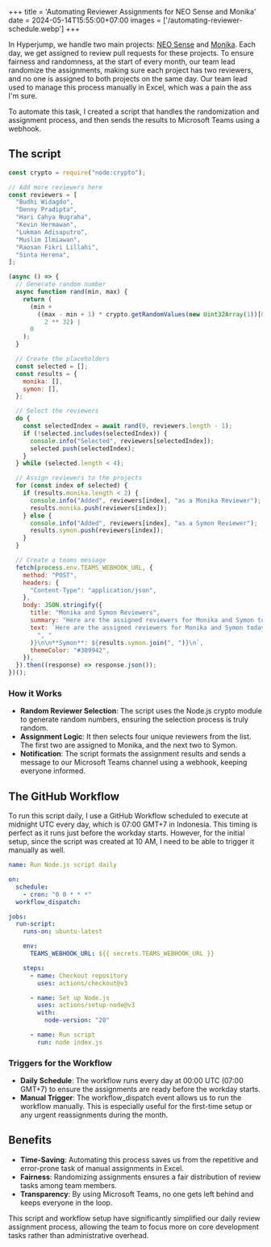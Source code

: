 +++
title = 'Automating Reviewer Assignments for NEO Sense and Monika'
date = 2024-05-14T15:55:00+07:00
images = ['/automating-reviewer-schedule.webp']
+++

In Hyperjump, we handle two main projects: [NEO Sense](https://neosense.bgnlab.id) and [Monika](https://github.com/hyperjumptech/monika). Each day, we get assigned to review pull requests for these projects. To ensure fairness and randomness, at the start of every month, our team lead randomize the assignments, making sure each project has two reviewers, and no one is assigned to both projects on the same day. Our team lead used to manage this process manually in Excel, which was a pain the ass I'm sure.

To automate this task, I created a script that handles the randomization and assignment process, and then sends the results to Microsoft Teams using a webhook.

## The script

```js
const crypto = require("node:crypto");

// Add more reviewers here
const reviewers = [
  "Budhi Widagdo",
  "Denny Pradipta",
  "Hari Cahya Nugraha",
  "Kevin Hermawan",
  "Lukman Adisaputro",
  "Muslim Ilmiawan",
  "Raosan Fikri Lillahi",
  "Sinta Herena",
];

(async () => {
  // Generate random number
  async function rand(min, max) {
    return (
      (min +
        ((max - min + 1) * crypto.getRandomValues(new Uint32Array(1))[0]) /
          2 ** 32) |
      0
    );
  }

  // Create the placeholders
  const selected = [];
  const results = {
    monika: [],
    symon: [],
  };

  // Select the reviewers
  do {
    const selectedIndex = await rand(0, reviewers.length - 1);
    if (!selected.includes(selectedIndex)) {
      console.info("Selected", reviewers[selectedIndex]);
      selected.push(selectedIndex);
    }
  } while (selected.length < 4);

  // Assign reviewers to the projects
  for (const index of selected) {
    if (results.monika.length < 2) {
      console.info("Added", reviewers[index], "as a Monika Reviewer");
      results.monika.push(reviewers[index]);
    } else {
      console.info("Added", reviewers[index], "as a Symon Reviewer");
      results.symon.push(reviewers[index]);
    }
  }

  // Create a teams message
  fetch(process.env.TEAMS_WEBHOOK_URL, {
    method: "POST",
    headers: {
      "Content-Type": "application/json",
    },
    body: JSON.stringify({
      title: "Monika and Symon Reviewers",
      summary: "Here are the assigned reviewers for Monika and Symon today.",
      text: `Here are the assigned reviewers for Monika and Symon today:\n\n\n**Monika**: ${results.monika.join(
        ", "
      )}\n\n**Symon**: ${results.symon.join(", ")}\n`,
      themeColor: "#309942",
    }),
  }).then((response) => response.json());
})();
```

### How it Works

- **Random Reviewer Selection**: The script uses the Node.js crypto module to generate random numbers, ensuring the selection process is truly random.
- **Assignment Logic**: It then selects four unique reviewers from the list. The first two are assigned to Monika, and the next two to Symon.
- **Notification**: The script formats the assignment results and sends a message to our Microsoft Teams channel using a webhook, keeping everyone informed.

## The GitHub Workflow

To run this script daily, I use a GitHub Workflow scheduled to execute at midnight UTC every day, which is 07:00 GMT+7 in Indonesia. This timing is perfect as it runs just before the workday starts. However, for the initial setup, since the script was created at 10 AM, I need to be able to trigger it manually as well.

```yaml
name: Run Node.js script daily

on:
  schedule:
    - cron: "0 0 * * *"
  workflow_dispatch:

jobs:
  run-script:
    runs-on: ubuntu-latest

    env:
      TEAMS_WEBHOOK_URL: ${{ secrets.TEAMS_WEBHOOK_URL }}

    steps:
      - name: Checkout repository
        uses: actions/checkout@v3

      - name: Set up Node.js
        uses: actions/setup-node@v3
        with:
          node-version: "20"

      - name: Run script
        run: node index.js
```

### Triggers for the Workflow

- **Daily Schedule**: The workflow runs every day at 00:00 UTC (07:00 GMT+7) to ensure the assignments are ready before the workday starts.
- **Manual Trigger**: The workflow_dispatch event allows us to run the workflow manually. This is especially useful for the first-time setup or any urgent reassignments during the month.

## Benefits

- **Time-Saving**: Automating this process saves us from the repetitive and error-prone task of manual assignments in Excel.
- **Fairness**: Randomizing assignments ensures a fair distribution of review tasks among team members.
- **Transparency**: By using Microsoft Teams, no one gets left behind and keeps everyone in the loop.

This script and workflow setup have significantly simplified our daily review assignment process, allowing the team to focus more on core development tasks rather than administrative overhead.
